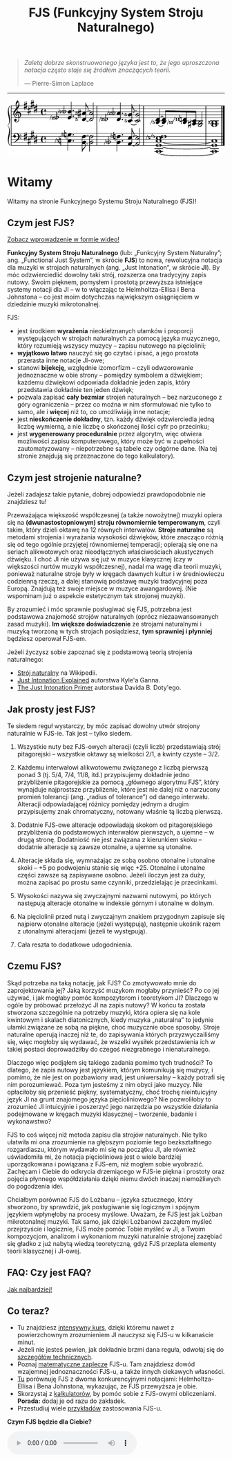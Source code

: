﻿---
title: FJS (Funkcyjny System Stroju Naturalnego)
---

> *Zaletą dobrze skonstruowanego języka jest to, że jego uproszczona notacja często staje się źródłem znaczących teorii.*
>
> — Pierre-Simon Laplace

---

<img src="../assets/index/impression.png" alt="Tak wygląda FJS!">

# Witamy

Witamy na stronie Funkcyjnego Systemu Stroju Naturalnego (FJS)!

## Czym jest FJS?

[Zobacz wprowadzenie w formie wideo!](https://youtu.be/38I3cylJlW4)

**Funkcyjny System Stroju Naturalnego** (lub: „Funkcyjny System Naturalny”; ang. „Functional Just System”, w skrócie **FJS**) to nowa, rewolucyjna notacja dla muzyki w strojach naturalnych (ang. „Just Intonation”, w skrócie **JI**). By móc odzwierciedlić dowolny taki strój, rozszerza ona tradycyjny zapis nutowy. Swoim pięknem, pomysłem i prostotą przewyższa istniejące systemy notacji dla JI – w to włączając te Helmholtza-Ellisa i Bena Johnstona – co jest moim dotychczas największym osiągnięciem w dziedzinie muzyki mikrotonalnej.

FJS:

- jest środkiem **wyrażenia** nieokiełznanych ułamków i proporcji występujących w strojach naturalnych za pomocą języka muzycznego, który rozumieją wszyscy muzycy – zapisu nutowego na pięciolinii;
- **wyjątkowo łatwo** nauczyć się go czytać i pisać, a jego prostota przerasta inne notacje JI-owe;
- stanowi **bijekcję**, względnie izomorfizm – czyli odwzorowanie jednoznaczne w obie strony – pomiędzy symbolem a dźwiękiem; każdemu dźwiękowi odpowiada dokładnie jeden zapis, który przedstawia dokładnie ten jeden dźwięk;
- pozwala zapisać **cały bezmiar** strojeń naturalnych – bez narzuconego z góry ograniczenia – przez co można w nim sformułować nie tylko to samo, ale i **więcej** niż to, co umożliwiają inne notacje;
- jest **nieskończenie dokładny**, tzn. każdy dźwięk odzwierciedla jedną liczbę wymierną, a nie liczbę o skończonej ilości cyfr po przecinku;
- jest **wygenerowany proceduralnie** przez algorytm, więc otwiera możliwości zapisu komputerowego, który może być w zupełności zautomatyzowany – niepotrzebne są tabele czy odgórne dane. (Na tej stronie znajdują się przeznaczone do tego kalkulatory).

## Czym jest strojenie naturalne?

Jeżeli zadajesz takie pytanie, dobrej odpowiedzi prawdopodobnie nie znajdziesz tu!

Przeważająca większość współczesnej (a także nowożytnej) muzyki opiera się na **(dwunastostopniowym) stroju równomiernie temperowanym**, czyli takim, który dzieli oktawę na 12 równych interwałów. **Stroje naturalne** są metodami strojenia i wyrażania wysokości dźwięków, które znacząco różnią się od tego ogólnie przyjętej równomiernej temperacji; opierają się one na seriach alikwotowych oraz nieodłącznych właściwościach akustycznych dźwięku. I choć JI nie używa się już w muzyce klasycznej (czy w większości nurtów muzyki współczesnej), nadal ma wagę dla teorii muzyki, ponieważ naturalne stroje były w kręgach dawnych kultur i w średniowieczu codzienną rzeczą, a dalej stanowią podstawę muzyki tradycyjnej poza Europą. Znajdują też swoje miejsce w muzyce awangardowej. (Nie wspominam już o aspekcie estetycznym tak strojonej muzyki).

By zrozumieć i móc sprawnie posługiwać się FJS, potrzebna jest podstawowa znajomość strojów naturalnych (oprócz niezaawansowanych zasad muzyki). **Im większe doświadczenie** ze strojami naturalnymi i muzyką tworzoną w tych strojach posiądziesz, **tym sprawniej i płynniej** będziesz operował FJS-em.

Jeżeli życzysz sobie zapoznać się z podstawową teorią strojenia naturalnego:

- [Strój naturalny](https://pl.wikipedia.org/wiki/Str%C3%B3j_naturalny) na Wikipedii.
- [Just Intonation Explained](https://www.kylegann.com/tuning.html) autorstwa Kyle'a Ganna.
- [The Just Intonation Primer](http://www.dbdoty.com/Words/Primer1.html) autorstwa Davida B. Doty'ego.

## Jak prosty jest FJS?

Te siedem reguł wystarczy, by móc zapisać dowolny utwór strojony naturalnie w FJS-ie. Tak jest – tylko siedem.

1. Wszystkie nuty bez FJS-owych alteracji (czyli liczb) przedstawiają strój pitagorejski – wszystkie oktawy są wielkości 2/1, a kwinty czyste – 3/2.

2. Każdemu interwałowi alikwotowemu związanego z liczbą pierwszą ponad 3 (tj. 5/4, 7/4, 11/8, itd.) przypisujemy dokładnie jedno przybliżenie pitagorejskie za pomocą „głównego algorytmu FJS”, który wynajduje najprostsze przybliżenie, które jest nie dalej niż o narzucony promień tolerancji (ang. „radius of tolerance”) od danego interwału. Alteracji odpowiadającej różnicy pomiędzy jednym a drugim przypisujemy znak chromatyczny, notowany właśnie tą liczbą pierwszą.

3. Dodatnie FJS-owe alteracje odpowiadają skokom od pitagorejskiego przybliżenia do podstawowych interwałów pierwszych, a ujemne – w drugą stronę. Dodatniość nie jest związana z kierunkiem skoku – dodatnie alteracje są zawsze otonalne, a ujemne są utonalne.

4. Alteracje składa się, wymnażając ze sobą osobno otonalne i utonalne skoki – +5 po podwojeniu stanie się więc +25. Otonalne i utonalne części zawsze są zapisywane osobno. Jeżeli iloczyn jest za duży, można zapisać po prostu same czynniki, przedzielając je przecinkami.

5. Wysokości nazywa się zwyczajnymi nazwami nutowymi, po których następują alteracje otonalne w indeksie górnym i utonalne w dolnym.

6. Na pięciolinii przed nutą i zwyczajnym znakiem przygodnym zapisuje się najpierw otonalne alteracje (jeżeli występują), następnie ukośnik razem z utonalnymi alteracjami (jeżeli te występują).

7. Cała reszta to dodatkowe udogodnienia.

## Czemu FJS?

Skąd potrzeba na taką notację, jak FJS? Co zmotywowało mnie do zaprojektowania jej? Jaką korzyść muzykom mogłaby przynieść? Po co jej używać, i jak mogłaby pomóc kompozytorom i teoretykom JI? Dlaczego w ogóle by próbować przełożyć JI na zapis nutowy? W końcu ta została stworzona szczególnie na potrzeby muzyki, która opiera się na kole kwintowym i skalach diatonicznych, kiedy muzyka „naturalna” to jedynie ułamki związane ze sobą na piękne, choć muzycznie obce sposoby. Stroje naturalne operują inaczej niż te, do zapisywania których przyzwyczailiśmy się, więc mogłoby się wydawać, że wszelki wysiłek przedstawienia ich w takiej postaci doprowadziłby do czegoś niezgrabnego i nienaturalnego.

Dlaczego więc podjąłem się takiego zadania pomimo tych trudności? To dlatego, że zapis nutowy jest językiem, którym komunikują się muzycy, i pomimo, że nie jest on pozbawiony wad, jest uniwersalny – każdy potrafi się nim porozumiewać. Poza tym jesteśmy z nim obyci jako muzycy. Nie opłaciłoby się przenieść piękny, systematyczny, choć trochę nieintuicyjny język JI na grunt znajomego języka pięcioliniowego? Nie pozwoliłoby to zrozumieć JI intuicyjnie i poszerzyć jego narzędzia po wszystkie działania podejmowane w kręgach muzyki klasycznej – tworzenie, badanie i wykonawstwo?

FJS to coś więcej niż metoda zapisu dla strojów naturalnych. Nie tylko ułatwiła mi ona zrozumienie na głębszym poziomie tego bezkształtnego rozgardiaszu, którym wydawało mi się na początku JI, ale również uświadomiła mi, że notacja pięcioliniowa jest o wiele bardziej uporządkowana i powiązana z FJS-em, niż mogłem sobie wyobrazić. Zachęcam i Ciebie do odkrycia drzemiącego w FJS-ie piękna i prostoty oraz pojęcia płynnego współdziałania dzięki niemu dwóch inaczej niemożliwych do pogodzenia idei.

Chciałbym porównać FJS do Lożbanu – języka sztucznego, który stworzono, by sprawdzić, jak posługiwanie się logicznym i spójnym językiem wpłynęłoby na procesy myślowe. Uważam, że FJS jest jak Lożban mikrotonalnej muzyki. Tak samo, jak dzięki Lożbanowi zacząłem myśleć przejrzyście i logicznie, FJS może pomóc Tobie myśleć *w* JI, a Twoim kompozycjom, analizom i wykonaniom muzyki naturalnie strojonej zazębiać się gładko z już nabytą wiedzą teoretyczną, gdyż FJS przeplata elementy teorii klasycznej i JI-owej.

## FAQ: Czy jest FAQ?

[Jak najbardziej!](faq.html)

## Co teraz?

- Tu znajdziesz [intensywny kurs](crash.html), dzięki któremu nawet z powierzchownym zrozumieniem JI nauczysz się FJS-u w kilkanaście minut.
- Jeżeli nie jesteś pewien, jak dokładnie brzmi dana reguła, odwołaj się do [szczegółów technicznych](rules.html).
- Poznaj [matematyczne zaplecze](math.html) FJS-u. Tam znajdziesz dowód wzajemnej jednoznaczności FJS-u, a także innych ciekawych własności.
- [Tu](compare.html) porównuję FJS z dwoma konkurencyjnymi notacjami: Helmholtza-Ellisa i Bena Johnstona, wykazując, że FJS przewyższa je obie.
- Skorzystaj z [kalkulatorów](calc.html), by pomóc sobie z FJS-owymi obliczeniami. **Porada:** dodaj je od razu do zakładek.
- Przestudiuj wiele [przykładów](examples.html) zastosowania FJS-u.

**Czym FJS będzie dla Ciebie?**

<audio controls><source src="../assets/index/impression.mp3" type="audio/mpeg"></audio>
